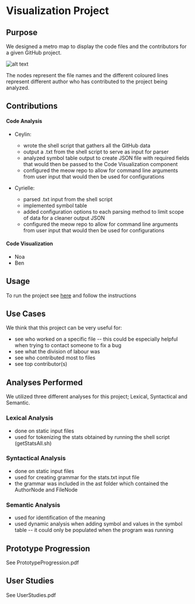 # Visualization Project

## Purpose
We designed a metro map to display the code files and the contributors for a given GitHub project.

![alt text](FinalRender.png)

The nodes represent the file names and the different coloured lines represent different author who has contributed to the project being analyzed.

## Contributions
#### Code Analysis
- Ceylin: 
  - wrote the shell script that gathers all the GitHub data
  - output a .txt from the shell script to serve as input for parser
  - analyzed symbol table output to create JSON file with required fields that would then be passed to the Code Visualization component
   - configured the meow repo to allow for command line arguments from user input that would then be used for configurations

- Cyrielle:
  - parsed .txt input from the shell script
  - implemented symbol table
  - added configuration options to each parsing method to limit scope of data for a cleaner output JSON
  - configured the meow repo to allow for command line arguments from user input that would then be used for configurations

#### Code Visualization
- Noa
- Ben

## Usage
To run the project see [here](https://github.com/cpsc410/runner/blob/master/README.md) and follow the instructions

## Use Cases
We think that this project can be very useful for:
- see who worked on a specific file
-- this could be especially helpful when trying to contact someone to fix a bug
- see what the division of labour was
- see who contributed most to files
- see top contributor(s)


## Analyses Performed
We utilized three different analyses for this project; Lexical, Syntactical and Semantic.

### Lexical Analysis
- done on static input files
- used for tokenizing the stats obtained by running the shell script (getStatsAll.sh)

### Syntactical Analysis
- done on static input files
- used for creating grammar for the stats.txt input file
- the grammar was included in the ast folder which contained the AuthorNode and FileNode

### Semantic Analysis
- used for identification of the meaning
- used dynamic analysis when adding symbol and values in the symbol table -- it could only be populated when the program was running 

## Prototype Progression
See PrototypeProgression.pdf

## User Studies
See UserStudies.pdf

